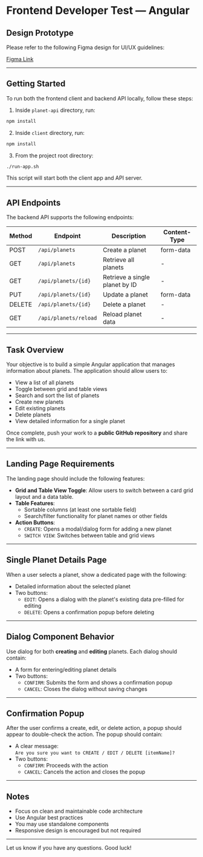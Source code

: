 # Frontend Developer Test — Angular

## Design Prototype

Please refer to the following Figma design for UI/UX guidelines:

[Figma Link](https://www.figma.com/file/ce6sSBQstsWRWRaS6AKnqK/Frontend-test?node-id=2%3A69)

---

## Getting Started

To run both the frontend client and backend API locally, follow these steps:

1. Inside `planet-api` directory, run:

```bash
npm install
```

2. Inside `client` directory, run:

```bash
npm install
```

3. From the project root directory:

```bash
./run-app.sh
```

This script will start both the client app and API server.

---

## API Endpoints

The backend API supports the following endpoints:

| Method | Endpoint              | Description                    | Content-Type |
|--------|-----------------------|--------------------------------|--------------|
| POST   | `/api/planets`        | Create a planet                | form-data    |
| GET    | `/api/planets`        | Retrieve all planets           | -            |
| GET    | `/api/planets/{id}`   | Retrieve a single planet by ID | -            |
| PUT    | `/api/planets/{id}`   | Update a planet                | form-data    |
| DELETE | `/api/planets/{id}`   | Delete a planet                | -            |
| GET    | `/api/planets/reload` | Reload planet data             | -            |

---

## Task Overview

Your objective is to build a simple Angular application that manages information about planets. The application should
allow users to:

- View a list of all planets
- Toggle between grid and table views
- Search and sort the list of planets
- Create new planets
- Edit existing planets
- Delete planets
- View detailed information for a single planet

Once complete, push your work to a **public GitHub repository** and share the link with us.

---

## Landing Page Requirements

The landing page should include the following features:

- **Grid and Table View Toggle**: Allow users to switch between a card grid layout and a data table.
- **Table Features**:
    - Sortable columns (at least one sortable field)
    - Search/filter functionality for planet names or other fields
- **Action Buttons**:
    - `CREATE`: Opens a modal/dialog form for adding a new planet
    - `SWITCH VIEW`: Switches between table and grid views

---

## Single Planet Details Page

When a user selects a planet, show a dedicated page with the following:

- Detailed information about the selected planet
- Two buttons:
    - `EDIT`: Opens a dialog with the planet's existing data pre-filled for editing
    - `DELETE`: Opens a confirmation popup before deleting

---

## Dialog Component Behavior

Use dialog for both **creating** and **editing** planets. Each dialog should contain:

- A form for entering/editing planet details
- Two buttons:
    - `CONFIRM`: Submits the form and shows a confirmation popup
    - `CANCEL`: Closes the dialog without saving changes

---

## Confirmation Popup

After the user confirms a create, edit, or delete action, a popup should appear to double-check the action. The popup
should contain:

- A clear message:  
  `Are you sure you want to CREATE / EDIT / DELETE [itemName]?`
- Two buttons:
    - `CONFIRM`: Proceeds with the action
    - `CANCEL`: Cancels the action and closes the popup

---

## Notes

- Focus on clean and maintainable code architecture
- Use Angular best practices
- You may use standalone components
- Responsive design is encouraged but not required

---

Let us know if you have any questions. Good luck!
